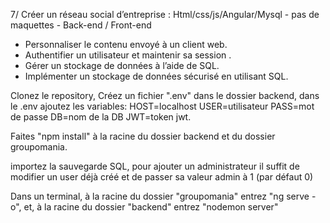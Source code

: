 7/ Créer un réseau social d’entreprise :
Html/css/js/Angular/Mysql - pas de maquettes - Back-end / Front-end
- Personnaliser le contenu envoyé à un client web.
- Authentifier un utilisateur et maintenir sa session .
- Gérer un stockage de données à l’aide de SQL.
- Implémenter un stockage de données sécurisé en utilisant SQL.

Clonez le repository,
Créez un fichier ".env" dans le dossier backend,
dans le .env ajoutez les variables: HOST=localhost USER=utilisateur PASS=mot de passe DB=nom de la DB JWT=token jwt.

Faites "npm install" à la racine du dossier backend et du dossier groupomania.

importez la sauvegarde SQL, pour ajouter un administrateur il suffit de modifier un user déjà créé et de passer sa valeur admin à 1 (par défaut 0)

Dans un terminal, à la racine du dossier "groupomania" entrez "ng serve -o", et, à la racine du dossier "backend" entrez "nodemon server"
